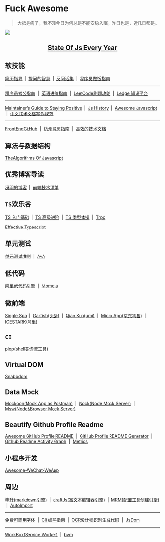 # Fuck Awesome

> 大抵是病了，我不知今日为何总是不能安稳入眠，昨日也是，近几日都是。


![](https://cloud.githubusercontent.com/assets/383994/19832229/f6b5922c-9deb-11e6-9cc5-fa09032bf8ef.png)

<center >
    <h2>
        <a href="https://stateofjs.com/">State Of Js Every Year</a>
    </h2>
</center>

## 软技能

<p> 
    <a href="https://github.com/geekcompany/ResumeSample">简历指导</a>
    <a style="margin: 0 4px ">|</a>
    <a href="https://github.com/ryanhanwu/How-To-Ask-Questions-The-Smart-Way/blob/main/README-zh_CN.md">提问的智慧</a>
    <a style="margin: 0 4px ">|</a>
    <a href="https://github.com/yifeikong/reverse-interview-zh">反问话集</a>
    <a style="margin: 0 4px ">|</a>
    <a href="https://github.com/Anduin2017/HowToCook">程序员做饭指南</a>
</p>

------

<p> 
    <a href="https://github.com/coder2gwy/coder2gwy">程序员考公指南</a>
    <a style="margin: 0 4px ">|</a>
    <a href="https://github.com/byoungd/English-level-up-tips">英语进阶指南</a>
    <a style="margin: 0 4px ">|</a>
    <a href="https://github.com/youngyangyang04/leetcode-master">LeetCode刷题攻略</a>
    <a style="margin: 0 4px ">|</a>    
    <a href="https://github.com/phodal/ledge">Ledge 知识平台</a>
</p>

------

<p>
    <a href="https://github.com/jonschlinkert/maintainers-guide-to-staying-positive">Maintainer's Guide to Staying Positive</a>
    <a style="margin: 0 4px ">|</a> 
    <a href="https://github.com/doodlewind/jshistory-cn">Js History</a>
    <a style="margin: 0 4px ">|</a> 
    <a href="https://github.com/sorrycc/awesome-javascript">Awesome Javascript</a>
    <a style="margin: 0 4px ">|</a>
    <a href="https://github.com/ruanyf/document-style-guide">中文技术文档写作规范</a>
</p>

-----

<p>
    <a href="https://github.com/FrontEndGitHub/FrontEndGitHub">FrontEndGitHub</a>
    <a style="margin: 0 4px ">|</a>
    <a href="https://github.com/zkqiang/hangzhou-house-guide">杭州购房指南</a>
    <a style="margin: 0 4px ">|</a>
    <a href="https://github.com/squidfunk/mkdocs-material">高效的技术文档</a>
</p>

## 算法与数据结构

<p>
    <a href="https://github.com/TheAlgorithms/Javascript">TheAlgorithms Of Javascript</a>
</p>

## 优秀博客导读

<p>
    <a href="https://github.com/mqyqingfeng/Blog">冴羽的博客</a>
    <a style="margin: 0 4px ">|</a>
    <a href="https://www.alienzhou.com/projects/frontend-tech-list/">前端技术清单</a>
</p>

## `TS`欢乐谷

<p>
    <a href="https://ts.xcatliu.com/">TS 入门基础</a>
    <a style="margin: 0 4px ">|</a>
    <a href="https://jkchao.github.io/typescript-book-chinese/#why">TS 高级进阶</a>
    <a style="margin: 0 4px ">|</a>
    <a href="https://github.com/type-challenges/type-challenges/blob/master/README.zh-CN.md">TS 类型体操</a>
    <a style="margin: 0 4px ">|</a>
    <a href="https://github.com/trpc/trpc">Trpc</a>
</p>

<p>
    <a href="https://github.com/danvk/effective-typescript">Effective Typescript</a>
</p>

## 单元测试

<p>
    <a href="https://github.com/yangyubo/zh-unit-testing-guidelines">单元测试准则</a>
    <a style="margin: 0 4px ">|</a>
    <a href="https://github.com/avajs/ava">AvA</a>
</p>

## 低代码

<p>
    <a href="https://github.com/alibaba/lowcode-engine">阿里低代码引擎</a>
    <a style="margin: 0 4px ">|</a>
    <a href="https://github.com/imcuttle/mometa">Mometa</a>
</p>

## 微前端
<p>
    <a href="https://single-spa.js.org/">Single Spa</a>
    <a style="margin: 0 4px ">|</a>
    <a href="https://garfish.top/guide">Garfish(头条)</a>
    <a style="margin: 0 4px ">|</a>
    <a href="https://github.com/umijs/qiankun">Qian Kun(umi)</a>
    <a style="margin: 0 4px ">|</a>
    <a href="https://github.com/micro-zoe/micro-app/blob/dev/README.zh-cn.md">Micro App(京东零售)</a>
    <a style="margin: 0 4px ">|</a>
    <a href="https://micro-frontends.ice.work/">ICESTARK(阿里)</a>
</p>

## `CI`

<p>
    <a href="https://github.com/plopjs/plop">plop(shell答询流工具)</a>
</p>

## Virtual DOM

<p>
    <a href="https://github.com/snabbdom/snabbdom">Snabbdom</a>
</p>

## Data Mock

<p>
    <a href="https://github.com/mockoon/mockoon">Mockoon(Mock App as Postman)</a>
    <a style="margin: 0 4px ">|</a>
     <a href="https://github.com/nock/nock">Nock(Node Mock Server)</a>
    <a style="margin: 0 4px ">|</a>
    <a href="https://github.com/mswjs/msw">Msw(Node&Browser Mock Server)</a>
</p>

## Beautify Github Profile Readme

<p>
    <a href="https://github.com/abhisheknaiidu/awesome-github-profile-readme">Awesome GitHub Profile README</a>
    <a style="margin: 0 4px ">|</a>
    <a href="https://github.com/rahuldkjain/github-profile-readme-generator">GitHub Profile README Generator</a>
    <a style="margin: 0 4px ">|</a>
    <a href="https://github.com/Ashutosh00710/github-readme-activity-graph">Github Readme Activity Graph</a>
    <a style="margin: 0 4px ">|</a>   
    <a href="https://github.com/lowlighter/metrics">Metrics</a>
</p>

## 小程序开发

<p>
    <a href="https://github.com/justjavac/awesome-wechat-weapp">Awesome-WeChat-WeApp</a>
</p>

## 周边

<p>
    <a href="https://github.com/benjycui/bisheng">毕升(markdown引擎)</a>
    <a style="margin: 0 4px ">|</a>
    <a href="https://github.com/facebook/draft-js">draftJs(富文本编辑器引擎)</a>
    <a style="margin: 0 4px ">|</a>
    <a href="https://github.com/sapegin/mrm">MRM(配置工具创建引擎)</a>
    <a style="margin: 0 4px ">|</a>    
    <a href="https://github.com/antfu/unplugin-auto-import">AutoImport</a>
</p>

-------

<p>
    <a href="https://github.com/wordshub/free-font">免费可商用字体</a>
    <a style="margin: 0 4px ">|</a>
    <a href="https://github.com/cli-guidelines/cli-guidelines">Cli 编写指南</a>
    <a style="margin: 0 4px ">|</a>
    <a href="https://github.com/imgcook/imgcook">OCR设计稿识别生成代码</a>
    <a style="margin: 0 4px ">|</a>
    <a href="https://github.com/jsdom/jsdom">JsDom</a>
</p>

----

<p>
    <a href="https://github.com/GoogleChrome/workbox">WorkBox(Service Worker)</a>
    <a style="margin: 0 4px ">|</a>
    <a href="https://github.com/bvm/bvm">bvm</a>
</p>



